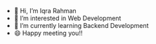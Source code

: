- 👋 Hi, I’m Iqra Rahman
- 👀 I’m interested in Web Development
- 🌱 I’m currently learning Backend Development
- 😄 Happy meeting you!!

<!---
Iqra-Rahman/Iqra-Rahman is a ✨ special ✨ repository because its `README.md` (this file) appears on your GitHub profile.
You can click the Preview link to take a look at your changes.
--->
